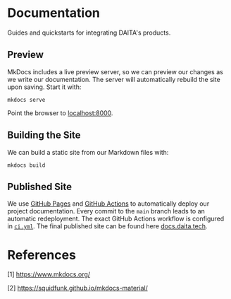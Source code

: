 # Documentation
Guides and quickstarts for integrating DAITA's products.

## Preview
MkDocs includes a live preview server, so we can preview our changes as we write our documentation. The server will automatically rebuild the site upon saving. Start it with:
```
mkdocs serve
```
Point the browser to [localhost:8000](http://localhost:8000).
## Building the Site
We can build a static site from our Markdown files with:
```
mkdocs build
```

## Published Site
We use [GitHub Pages](https://pages.github.com/) and [GitHub Actions](https://github.com/features/actions) to automatically deploy our project documentation. Every commit to the `main` branch leads to an automatic redeployment. The exact GitHub Actions workflow is configured in [`ci.yml`](https://github.com/Daita-Technologies/documentation/blob/main/.github/workflows/ci.yml). The final published site can be found here [docs.daita.tech](https://docs.daita.tech).

# References
[1] https://www.mkdocs.org/

[2] https://squidfunk.github.io/mkdocs-material/

